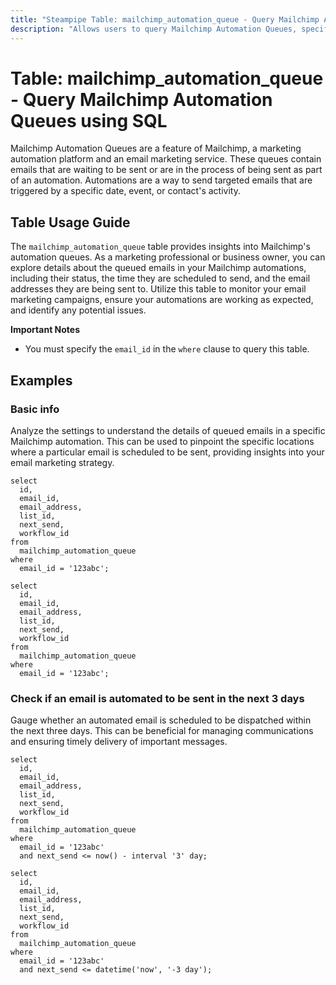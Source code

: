 ```yaml
---
title: "Steampipe Table: mailchimp_automation_queue - Query Mailchimp Automation Queues using SQL"
description: "Allows users to query Mailchimp Automation Queues, specifically the emails that are waiting to be sent or are in the process of being sent as part of an automation."
---
```


# Table: mailchimp_automation_queue - Query Mailchimp Automation Queues using SQL

Mailchimp Automation Queues are a feature of Mailchimp, a marketing automation platform and an email marketing service. These queues contain emails that are waiting to be sent or are in the process of being sent as part of an automation. Automations are a way to send targeted emails that are triggered by a specific date, event, or contact's activity.

## Table Usage Guide

The `mailchimp_automation_queue` table provides insights into Mailchimp's automation queues. As a marketing professional or business owner, you can explore details about the queued emails in your Mailchimp automations, including their status, the time they are scheduled to send, and the email addresses they are being sent to. Utilize this table to monitor your email marketing campaigns, ensure your automations are working as expected, and identify any potential issues.

**Important Notes**
- You must specify the `email_id` in the `where` clause to query this table.

## Examples

### Basic info
Analyze the settings to understand the details of queued emails in a specific Mailchimp automation. This can be used to pinpoint the specific locations where a particular email is scheduled to be sent, providing insights into your email marketing strategy.

```sql+postgres
select
  id,
  email_id,
  email_address,
  list_id,
  next_send,
  workflow_id
from
  mailchimp_automation_queue
where
  email_id = '123abc';
```

```sql+sqlite
select
  id,
  email_id,
  email_address,
  list_id,
  next_send,
  workflow_id
from
  mailchimp_automation_queue
where
  email_id = '123abc';
```

### Check if an email is automated to be sent in the next 3 days
Gauge whether an automated email is scheduled to be dispatched within the next three days. This can be beneficial for managing communications and ensuring timely delivery of important messages.

```sql+postgres
select
  id,
  email_id,
  email_address,
  list_id,
  next_send,
  workflow_id
from
  mailchimp_automation_queue
where
  email_id = '123abc'
  and next_send <= now() - interval '3' day;
```

```sql+sqlite
select
  id,
  email_id,
  email_address,
  list_id,
  next_send,
  workflow_id
from
  mailchimp_automation_queue
where
  email_id = '123abc'
  and next_send <= datetime('now', '-3 day');
```
